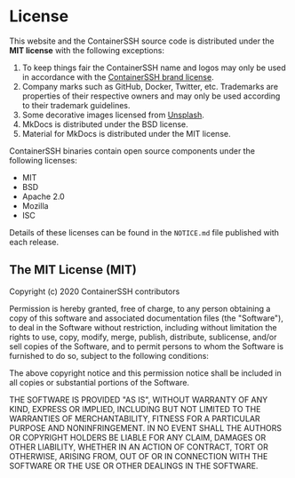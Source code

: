 <h1>License</h1>

This website and the ContainerSSH source code is distributed under the **MIT license** with the following exceptions:

1. To keep things fair the ContainerSSH name and logos may only be used in accordance with the [ContainerSSH brand license](https://github.com/ContainerSSH/branding/blob/main/LICENSE.md). 
2. Company marks such as GitHub, Docker, Twitter, etc. Trademarks are properties of their respective owners and may only be used according to their trademark guidelines.
3. Some decorative images licensed from [Unsplash](https://unsplash.com/license).
4. MkDocs is distributed under the BSD license.
5. Material for MkDocs is distributed under the MIT license.

ContainerSSH binaries contain open source components under the following licenses:

- MIT
- BSD
- Apache 2.0
- Mozilla
- ISC

Details of these licenses can be found in the `NOTICE.md` file published with each release.

## The MIT License (MIT)

Copyright (c) 2020 ContainerSSH contributors

Permission is hereby granted, free of charge, to any person obtaining a copy of this software and associated documentation files (the "Software"), to deal in the Software without restriction, including without limitation the rights to use, copy, modify, merge, publish, distribute, sublicense, and/or sell copies of the Software, and to permit persons to whom the Software is furnished to do so, subject to the following conditions:

The above copyright notice and this permission notice shall be included in all copies or substantial portions of the Software.

THE SOFTWARE IS PROVIDED "AS IS", WITHOUT WARRANTY OF ANY KIND, EXPRESS OR IMPLIED, INCLUDING BUT NOT LIMITED TO THE WARRANTIES OF MERCHANTABILITY, FITNESS FOR A PARTICULAR PURPOSE AND NONINFRINGEMENT. IN NO EVENT SHALL THE AUTHORS OR COPYRIGHT HOLDERS BE LIABLE FOR ANY CLAIM, DAMAGES OR OTHER LIABILITY, WHETHER IN AN ACTION OF CONTRACT, TORT OR OTHERWISE, ARISING FROM, OUT OF OR IN CONNECTION WITH THE SOFTWARE OR THE USE OR OTHER DEALINGS IN THE SOFTWARE.